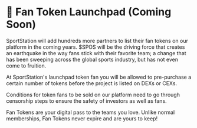 # 🚀 Fan Token Launchpad (Coming Soon)

SportStation will add hundreds more partners to list their fan tokens on our platform in the coming years. $SPOS will be the driving force that creates an earthquake in the way fans stick with their favorite team; a change that has been sweeping across the global sports industry, but has not even come to fruition.

At SportStation's launchpad token fan you will be allowed to pre-purchase a certain number of tokens before the project is listed on DEXs or CEXs.

Conditions for token fans to be sold on our platform need to go through censorship steps to ensure the safety of investors as well as fans.

Fan Tokens are your digital pass to the teams you love. Unlike normal memberships, Fan Tokens never expire and are yours to keep!

